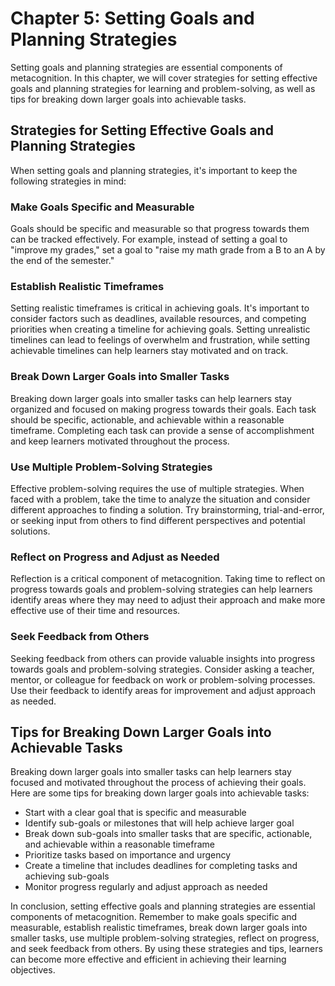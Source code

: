 Chapter 5: Setting Goals and Planning Strategies
================================================

Setting goals and planning strategies are essential components of metacognition. In this chapter, we will cover strategies for setting effective goals and planning strategies for learning and problem-solving, as well as tips for breaking down larger goals into achievable tasks.

Strategies for Setting Effective Goals and Planning Strategies
--------------------------------------------------------------

When setting goals and planning strategies, it's important to keep the following strategies in mind:

### Make Goals Specific and Measurable

Goals should be specific and measurable so that progress towards them can be tracked effectively. For example, instead of setting a goal to "improve my grades," set a goal to "raise my math grade from a B to an A by the end of the semester."

### Establish Realistic Timeframes

Setting realistic timeframes is critical in achieving goals. It's important to consider factors such as deadlines, available resources, and competing priorities when creating a timeline for achieving goals. Setting unrealistic timelines can lead to feelings of overwhelm and frustration, while setting achievable timelines can help learners stay motivated and on track.

### Break Down Larger Goals into Smaller Tasks

Breaking down larger goals into smaller tasks can help learners stay organized and focused on making progress towards their goals. Each task should be specific, actionable, and achievable within a reasonable timeframe. Completing each task can provide a sense of accomplishment and keep learners motivated throughout the process.

### Use Multiple Problem-Solving Strategies

Effective problem-solving requires the use of multiple strategies. When faced with a problem, take the time to analyze the situation and consider different approaches to finding a solution. Try brainstorming, trial-and-error, or seeking input from others to find different perspectives and potential solutions.

### Reflect on Progress and Adjust as Needed

Reflection is a critical component of metacognition. Taking time to reflect on progress towards goals and problem-solving strategies can help learners identify areas where they may need to adjust their approach and make more effective use of their time and resources.

### Seek Feedback from Others

Seeking feedback from others can provide valuable insights into progress towards goals and problem-solving strategies. Consider asking a teacher, mentor, or colleague for feedback on work or problem-solving processes. Use their feedback to identify areas for improvement and adjust approach as needed.

Tips for Breaking Down Larger Goals into Achievable Tasks
---------------------------------------------------------

Breaking down larger goals into smaller tasks can help learners stay focused and motivated throughout the process of achieving their goals. Here are some tips for breaking down larger goals into achievable tasks:

* Start with a clear goal that is specific and measurable
* Identify sub-goals or milestones that will help achieve larger goal
* Break down sub-goals into smaller tasks that are specific, actionable, and achievable within a reasonable timeframe
* Prioritize tasks based on importance and urgency
* Create a timeline that includes deadlines for completing tasks and achieving sub-goals
* Monitor progress regularly and adjust approach as needed

In conclusion, setting effective goals and planning strategies are essential components of metacognition. Remember to make goals specific and measurable, establish realistic timeframes, break down larger goals into smaller tasks, use multiple problem-solving strategies, reflect on progress, and seek feedback from others. By using these strategies and tips, learners can become more effective and efficient in achieving their learning objectives.
